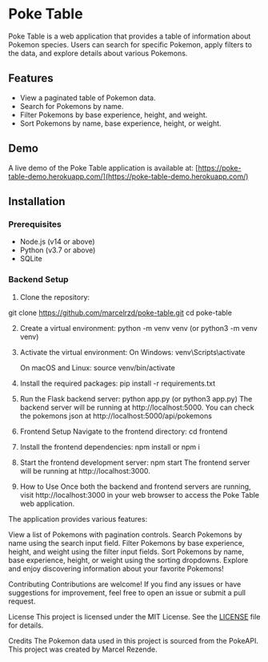 # Poke Table

Poke Table is a web application that provides a table of information about Pokemon species. Users can search for specific Pokemon, apply filters to the data, and explore details about various Pokemons.

## Features

- View a paginated table of Pokemon data.
- Search for Pokemons by name.
- Filter Pokemons by base experience, height, and weight.
- Sort Pokemons by name, base experience, height, or weight.

## Demo

A live demo of the Poke Table application is available at: [https://poke-table-demo.herokuapp.com/](https://poke-table-demo.herokuapp.com/)

## Installation

### Prerequisites

- Node.js (v14 or above)
- Python (v3.7 or above)
- SQLite

### Backend Setup

1. Clone the repository:

git clone https://github.com/marcelrzd/poke-table.git
cd poke-table

2. Create a virtual environment:
   python -m venv venv (or python3 -m venv venv)

3. Activate the virtual environment:
   On Windows:
   venv\Scripts\activate

   On macOS and Linux:
   source venv/bin/activate

4. Install the required packages:
   pip install -r requirements.txt

5. Run the Flask backend server:
   python app.py (or python3 app.py)
   The backend server will be running at http://localhost:5000.
   You can check the pokemons json at http://localhost:5000/api/pokemons

6. Frontend Setup
   Navigate to the frontend directory:
   cd frontend

7. Install the frontend dependencies:
   npm install or npm i

8. Start the frontend development server:
   npm start
   The frontend server will be running at http://localhost:3000.

9. How to Use
   Once both the backend and frontend servers are running, visit http://localhost:3000 in your web browser to access the Poke Table web application.

The application provides various features:

View a list of Pokemons with pagination controls.
Search Pokemons by name using the search input field.
Filter Pokemons by base experience, height, and weight using the filter input fields.
Sort Pokemons by name, base experience, height, or weight using the sorting dropdowns.
Explore and enjoy discovering information about your favorite Pokemons!

Contributing
Contributions are welcome! If you find any issues or have suggestions for improvement, feel free to open an issue or submit a pull request.

License
This project is licensed under the MIT License. See the [LICENSE](./LICENSE) file for details.

Credits
The Pokemon data used in this project is sourced from the PokeAPI.
This project was created by Marcel Rezende.
